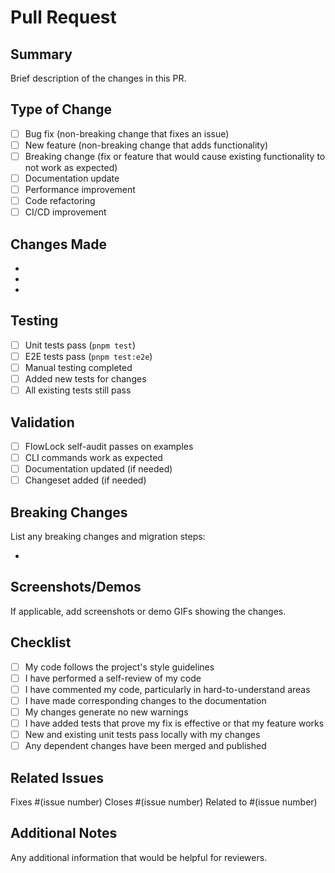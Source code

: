 # Pull Request

## Summary

Brief description of the changes in this PR.

## Type of Change

- [ ] Bug fix (non-breaking change that fixes an issue)
- [ ] New feature (non-breaking change that adds functionality)
- [ ] Breaking change (fix or feature that would cause existing functionality to not work as expected)
- [ ] Documentation update
- [ ] Performance improvement
- [ ] Code refactoring
- [ ] CI/CD improvement

## Changes Made

- 
- 
- 

## Testing

- [ ] Unit tests pass (`pnpm test`)
- [ ] E2E tests pass (`pnpm test:e2e`)
- [ ] Manual testing completed
- [ ] Added new tests for changes
- [ ] All existing tests still pass

## Validation

- [ ] FlowLock self-audit passes on examples
- [ ] CLI commands work as expected
- [ ] Documentation updated (if needed)
- [ ] Changeset added (if needed)

## Breaking Changes

List any breaking changes and migration steps:

- 

## Screenshots/Demos

If applicable, add screenshots or demo GIFs showing the changes.

## Checklist

- [ ] My code follows the project's style guidelines
- [ ] I have performed a self-review of my code
- [ ] I have commented my code, particularly in hard-to-understand areas
- [ ] I have made corresponding changes to the documentation
- [ ] My changes generate no new warnings
- [ ] I have added tests that prove my fix is effective or that my feature works
- [ ] New and existing unit tests pass locally with my changes
- [ ] Any dependent changes have been merged and published

## Related Issues

Fixes #(issue number)
Closes #(issue number)
Related to #(issue number)

## Additional Notes

Any additional information that would be helpful for reviewers.